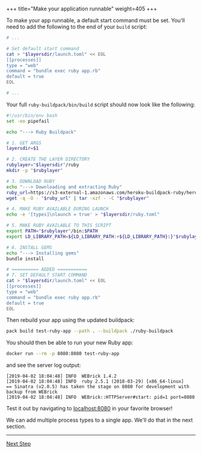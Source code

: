 +++
title="Make your application runnable"
weight=405
+++

<!-- test:suite=create-buildpack;weight=5 -->

To make your app runnable, a default start command must be set. You'll need to add the following to the end of your `build` script:

<!-- file=ruby-buildpack/bin/build data-target=append -->
```bash
# ...

# Set default start command
cat > "$layersdir/launch.toml" << EOL
[[processes]]
type = "web"
command = "bundle exec ruby app.rb"
default = true
EOL

# ...
```

Your full `ruby-buildpack/bin/build`<!--+"{{open}}"+--> script should now look like the following:

<!-- test:file=ruby-buildpack/bin/build -->
```bash
#!/usr/bin/env bash
set -eo pipefail

echo "---> Ruby Buildpack"

# 1. GET ARGS
layersdir=$1

# 2. CREATE THE LAYER DIRECTORY
rubylayer="$layersdir"/ruby
mkdir -p "$rubylayer"

# 3. DOWNLOAD RUBY
echo "---> Downloading and extracting Ruby"
ruby_url=https://s3-external-1.amazonaws.com/heroku-buildpack-ruby/heroku-18/ruby-3.1.3.tgz
wget -q -O - "$ruby_url" | tar -xzf - -C "$rubylayer"

# 4. MAKE RUBY AVAILABLE DURING LAUNCH
echo -e '[types]\nlaunch = true' > "$layersdir/ruby.toml"

# 5. MAKE RUBY AVAILABLE TO THIS SCRIPT
export PATH="$rubylayer"/bin:$PATH
export LD_LIBRARY_PATH=${LD_LIBRARY_PATH:+${LD_LIBRARY_PATH}:}"$rubylayer/lib"

# 6. INSTALL GEMS
echo "---> Installing gems"
bundle install

# ========== ADDED ===========
# 7. SET DEFAULT START COMMAND
cat > "$layersdir/launch.toml" << EOL
[[processes]]
type = "web"
command = "bundle exec ruby app.rb"
default = true
EOL
```

Then rebuild your app using the updated buildpack:

<!-- test:exec -->
```bash
pack build test-ruby-app --path . --buildpack ./ruby-buildpack
```
<!--+- "{{execute}}"+-->

You should then be able to run your new Ruby app:

```bash
docker run --rm -p 8080:8080 test-ruby-app
```
<!--+- "{{execute}}"+-->

and see the server log output:

```text
[2019-04-02 18:04:48] INFO  WEBrick 1.4.2
[2019-04-02 18:04:48] INFO  ruby 2.5.1 (2018-03-29) [x86_64-linux]
== Sinatra (v2.0.5) has taken the stage on 8080 for development with backup from WEBrick
[2019-04-02 18:04:48] INFO  WEBrick::HTTPServer#start: pid=1 port=8080
```

Test it out by navigating to [localhost:8080](http://localhost:8080) in your favorite browser!

We can add multiple process types to a single app. We'll do that in the next section.

<!--+if false+-->
---

<a href="/docs/buildpack-author-guide/create-buildpack/specify-multiple-process-types" class="button bg-pink">Next Step</a>
<!--+end+-->
